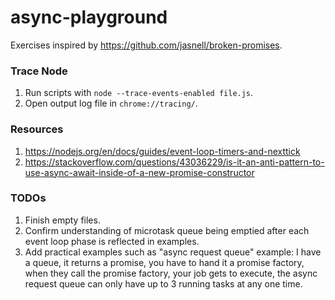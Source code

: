 # async-playground

Exercises inspired by https://github.com/jasnell/broken-promises.

### Trace Node

1. Run scripts with `node --trace-events-enabled file.js`.
2. Open output log file in `chrome://tracing/`.

### Resources

1. https://nodejs.org/en/docs/guides/event-loop-timers-and-nexttick
2. https://stackoverflow.com/questions/43036229/is-it-an-anti-pattern-to-use-async-await-inside-of-a-new-promise-constructor

### TODOs

1. Finish empty files.
2. Confirm understanding of microtask queue being emptied after each event loop phase is reflected in examples.
3. Add practical examples such as "async request queue" example: I have a queue, it returns a promise, you have to hand it a promise factory, when they call the promise factory, your job gets to execute, the async request queue can only have up to 3 running tasks at any one time.
